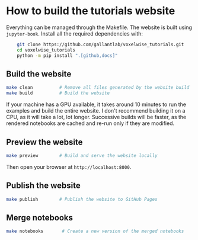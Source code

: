 # How to build the tutorials website

Everything can be managed through the Makefile. 
The website is built using `jupyter-book`.
Install all the required dependencies with:

```bash
    git clone https://github.com/gallantlab/voxelwise_tutorials.git
    cd voxelwise_tutorials
    python -m pip install ".[github,docs]"
```

## Build the website

```bash
make clean          # Remove all files generated by the website build
make build          # Build the website
```

If your machine has a GPU available, it takes around 10 minutes to run the examples
and build the entire website. I don't recommend building it on a CPU, as it will take
a lot, lot longer. Successive builds will be faster, as the rendered notebooks are
cached and re-run only if they are modified.

## Preview the website

```bash
make preview        # Build and serve the website locally
```

Then open your browser at `http://localhost:8000`.

## Publish the website

```bash
make publish        # Publish the website to GitHub Pages
```

## Merge notebooks

```bash
make notebooks       # Create a new version of the merged notebooks
```